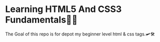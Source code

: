 # Learning HTML5 And CSS3 Fundamentals🗽🚀
The Goal of this repo is for depot my beginner level html &amp; css tags.🛩🛠
